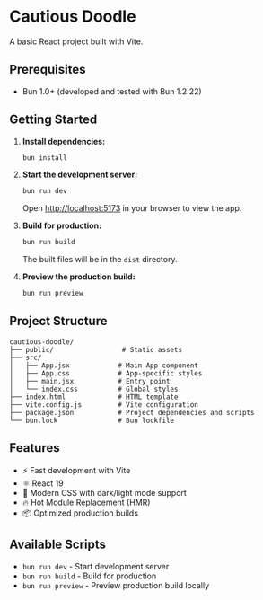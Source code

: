 # Cautious Doodle

A basic React project built with Vite.

## Prerequisites

- Bun 1.0+ (developed and tested with Bun 1.2.22)

## Getting Started

1. **Install dependencies:**
   ```bash
   bun install
   ```

2. **Start the development server:**
   ```bash
   bun run dev
   ```
   Open [http://localhost:5173](http://localhost:5173) in your browser to view the app.

3. **Build for production:**
   ```bash
   bun run build
   ```
   The built files will be in the `dist` directory.

4. **Preview the production build:**
   ```bash
   bun run preview
   ```

## Project Structure

```
cautious-doodle/
├── public/                 # Static assets
├── src/
│   ├── App.jsx            # Main App component
│   ├── App.css            # App-specific styles
│   ├── main.jsx           # Entry point
│   └── index.css          # Global styles
├── index.html             # HTML template
├── vite.config.js         # Vite configuration
├── package.json           # Project dependencies and scripts
└── bun.lock               # Bun lockfile
```

## Features

- ⚡️ Fast development with Vite
- ⚛️ React 19 
- 🎨 Modern CSS with dark/light mode support
- 🔥 Hot Module Replacement (HMR)
- 📦 Optimized production builds

## Available Scripts

- `bun run dev` - Start development server
- `bun run build` - Build for production
- `bun run preview` - Preview production build locally